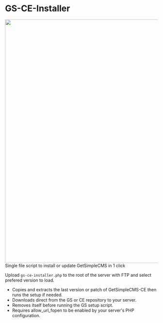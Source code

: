 # GS-CE-Installer
<img src="https://user-images.githubusercontent.com/119761508/210095438-9136c0e9-b00b-4bd2-bfd5-46e01432239a.png" width="800">
Single file script to install or update GetSimpleCMS in 1 click

Upload `gs-ce-installer.php` to the root of the server with FTP and select prefered version to load.

- Copies and extracts the last version or patch of GetSimpleCMS-CE then runs the setup if needed.
- Downloads direct from the GS or CE repository to your server.
- Removes itself before running the GS setup script.
- Requires allow_url_fopen to be enabled by your server's PHP configuration.
